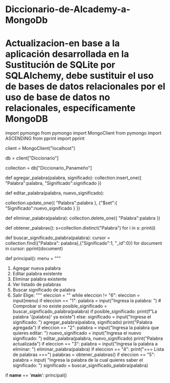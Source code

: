 # Diccionario-de-Alcademy-a-MongoDb
# Actualizacion-en base a la aplicación desarrollada en la Sustitución de SQLite por SQLAlchemy, debe sustituir el uso de bases de datos relacionales por el uso de base de datos no relacionales, específicamente MongoDB
import pymongo
from pymongo import MongoClient
from pymongo import ASCENDING
from pprint import pprint

client = MongoClient("localhost")

db = client["Diccionario"]

collection = db["Diccionario_Panameño"]

def agregar_palabra(palabra, significado):
	collection.insert_one({
		"Palabra":palabra,
		"Significado":significado
		})

def editar_palabra(palabra, nuevo_significado):

  collection.update_one({
      "Palabra":palabra
      },
      {"$set":{
      "Significado":nuevo_significado
      }
      })

def eliminar_palabra(palabra):
    collection.delete_one({
        "Palabra":palabra
        })

def obtener_palabras():
	s=collection.distinct("Palabra")
	for i in s:
		print(i)


def buscar_significado_palabra(palabra):
    cursor = collection.find({"Palabra": palabra},{"Significado":1, "_id":0})
    for document in cursor: 
        pprint(document)


def principal():
    menu = """
1) Agregar nueva palabra
2) Editar palabra existente
3) Eliminar palabra existente
4) Ver listado de palabras
5) Buscar significado de palabra
6) Salir
Elige: """
    eleccion = ""
    while eleccion != "6":
        eleccion = input(menu)
        if eleccion == "1":
            palabra = input("Ingresa la palabra: ")
            # Comprobar si no existe
            posible_significado = buscar_significado_palabra(palabra)
            if posible_significado:
                print(f"La palabra '{palabra}' ya existe")
            else:
                significado = input("Ingresa el significado: ")
                agregar_palabra(palabra, significado)
                print("Palabra agregada")
        if eleccion == "2":
            palabra = input("Ingresa la palabra que quieres editar: ")
            nuevo_significado = input("Ingresa el nuevo significado: ")
            editar_palabra(palabra, nuevo_significado)
            print("Palabra actualizada")
        if eleccion == "3":
            palabra = input("Ingresa la palabra a eliminar: ")
            eliminar_palabra(palabra)
        if eleccion == "4":
            print("=== Lista de palabras ===")
            palabras = obtener_palabras()
        if eleccion == "5":
            palabra = input(
                "Ingresa la palabra de la cual quieres saber el significado: ")
            significado = buscar_significado_palabra(palabra)


if __name__ == '__main__':
    principal()

